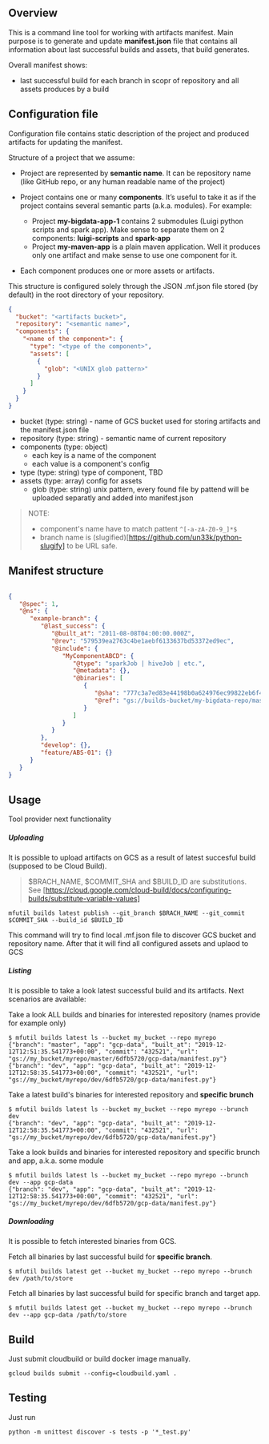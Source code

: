 ## Overview

This is a command line tool for working with artifacts manifest.
Main purpose is to generate and update **manifest.json** file that contains all information
about last successful builds and assets, that build generates.

Overall manifest shows:
- last successful build for each branch in scopr of repository and all assets produces by a build

## Configuration file

Configuration file contains static description of the project and produced artifacts for updating the manifest.


Structure of a project that we assume:
 - Project are represented by **semantic name**.
   It can be repository name (like GitHub repo, or any human readable name of the project)

- Project contains one or many **components**. It’s useful to take it as if the project
  contains several semantic parts (a.k.a. modules). For example:
  - Project **my-bigdata-app-1** contains 2 submodules (Luigi python scripts and spark app).
    Make sense to separate them on 2 components: **luigi-scripts** and **spark-app**
  - Project **my-maven-app** is a plain maven application. Well it produces only one artifact and make
    sense to use one component for it.

- Each component produces one or more assets or artifacts.


This structure is configured solely through the JSON .mf.json file stored (by default) in the root directory of your repository.

```json
{
  "bucket": "<artifacts bucket>",
  "repository": "<semantic name>",
  "components": {
    "<name of the component>": {
      "type": "<type of the component>",
      "assets": [
        {
          "glob": "<UNIX glob pattern>"
        }
      ]
    }
  }
}

```

- bucket (type: string) - name of GCS bucket used for storing artifacts and the manifest.json file
- repository (type: string) - semantic name of current repository
- components (type: object)
    - each key is a name of the component
    - each value is a component's config
- type (type: string) type of component, TBD
- assets (type: array) config for assets
  - glob (type: string) unix pattern, every found file by pattend will be uploaded separatly and added into manifest.json


> NOTE:
> - component's name have to match pattent `^[-a-zA-Z0-9_]*$`
> - branch name is (slugified)[https://github.com/un33k/python-slugify] to be URL safe.


## Manifest structure



```json

{
   "@spec": 1,
   "@ns": {
      "example-branch": {
         "@last_success": {
            "@built_at": "2011-08-08T04:00:00.000Z",
            "@rev": "579539ea2763c4be1aebf6133637bd53372ed9ec",
            "@include": {
               "MyComponentABCD": {
                  "@type": "sparkJob | hiveJob | etc.",
                  "@metadata": {},
                  "@binaries": [
                     {
                        "@sha": "777c3a7ed83e44198b0a624976ec99822eb6f4a44bf1513eafbc7c13997cd86c",
                        "@ref": "gs://builds-bucket/my-bigdata-repo/master/579539e/MyComponentABCD/app.jar"
                     }
                  ]
               }
            }
         },
         "develop": {},
         "feature/ABS-01": {}
      }
   }
}

```

## Usage

Tool provider next functionality

##### Uploading

It is possible to upload artifacts on GCS as a result of latest succesful build (supposed to be Cloud Build).

>  $BRACH_NAME, $COMMIT_SHA and $BUILD_ID are substitutions. See [https://cloud.google.com/cloud-build/docs/configuring-builds/substitute-variable-values]


```
mfutil builds latest publish --git_branch $BRACH_NAME --git_commit $COMMIT_SHA --build_id $BUILD_ID
```

This command will try to find local .mf.json file to discover GCS bucket and repository name. 
After that it will find all configured assets and uplaod to GCS

##### Listing

It is possible to take a look latest successful build and its artifacts. Next scenarios are available:

Take a look ALL builds and binaries for interested repository (names provide for example only)
```
$ mfutil builds latest ls --bucket my_bucket --repo myrepo
{"branch": "master", "app": "gcp-data", "built_at": "2019-12-12T12:51:35.541773+00:00", "commit": "432521", "url": "gs://my_bucket/myrepo/master/6dfb5720/gcp-data/manifest.py"}
{"branch": "dev", "app": "gcp-data", "built_at": "2019-12-12T12:58:35.541773+00:00", "commit": "432521", "url": "gs://my_bucket/myrepo/dev/6dfb5720/gcp-data/manifest.py"}

```

Take a latest build's binaries for interested repository and **specific brunch**
```
$ mfutil builds latest ls --bucket my_bucket --repo myrepo --brunch dev
{"branch": "dev", "app": "gcp-data", "built_at": "2019-12-12T12:58:35.541773+00:00", "commit": "432521", "url": "gs://my_bucket/myrepo/dev/6dfb5720/gcp-data/manifest.py"}
```

Take a look builds and binaries for interested repository and specific brunch and app, a.k.a. some module
```
$ mfutil builds latest ls --bucket my_bucket --repo myrepo --brunch dev --app gcp-data
{"branch": "dev", "app": "gcp-data", "built_at": "2019-12-12T12:58:35.541773+00:00", "commit": "432521", "url": "gs://my_bucket/myrepo/dev/6dfb5720/gcp-data/manifest.py"}
```


##### Downloading

It is possible to fetch interested binaries from GCS.

Fetch all binaries by last successful build for **specific branch**.

```
$ mfutil builds latest get --bucket my_bucket --repo myrepo --brunch dev /path/to/store
```


Fetch all binaries by last successful build for specific branch and target app.

```
$ mfutil builds latest get --bucket my_bucket --repo myrepo --brunch dev --app gcp-data /path/to/store 
```

## Build

Just submit cloudbuild or build docker image manually.
```
gcloud builds submit --config=cloudbuild.yaml .
```


## Testing

Just run
```
python -m unittest discover -s tests -p '*_test.py'
```
